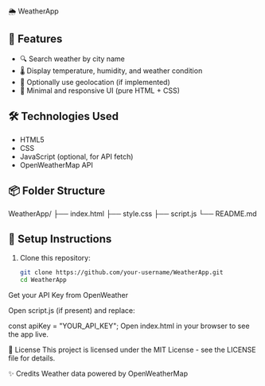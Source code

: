  🌦️ WeatherApp

## 🚀 Features

- 🔍 Search weather by city name
- 🌡️ Display temperature, humidity, and weather condition
- 📍 Optionally use geolocation (if implemented)
- 🧼 Minimal and responsive UI (pure HTML + CSS)

## 🛠️ Technologies Used

- HTML5
- CSS
- JavaScript (optional, for API fetch)
- OpenWeatherMap API

## 📦 Folder Structure

WeatherApp/
├── index.html
├── style.css
├── script.js
└── README.md


## 🔧 Setup Instructions

1. Clone this repository:
   ```bash
   git clone https://github.com/your-username/WeatherApp.git
   cd WeatherApp
Get your API Key from OpenWeather

Open script.js (if present) and replace:

const apiKey = "YOUR_API_KEY";
Open index.html in your browser to see the app live.

📄 License
This project is licensed under the MIT License - see the LICENSE file for details.

✨ Credits
Weather data powered by OpenWeatherMap
